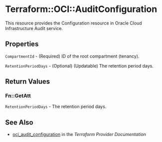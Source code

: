 # Terraform::OCI::AuditConfiguration

This resource provides the Configuration resource in Oracle Cloud Infrastructure Audit service.

## Properties

`CompartmentId` - (Required) ID of the root compartment (tenancy).

`RetentionPeriodDays` - (Optional) (Updatable) The retention period days.


## Return Values

### Fn::GetAtt

`RetentionPeriodDays` - The retention period days.

## See Also

* [oci_audit_configuration](https://www.terraform.io/docs/providers/oci/r/audit_configuration.html) in the _Terraform Provider Documentation_